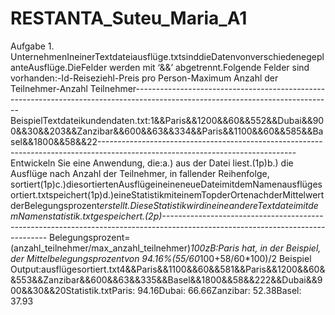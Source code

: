 # RESTANTA_Suteu_Maria_A1

Aufgabe 1. UnternehmenIneinerTextdateiausflüge.txtsinddieDatenvonverschiedenegeplanteAusflüge.DieFelder werden mit ‘&&’ abgetrennt.Folgende Felder sind vorhanden:-Id-Reiseziehl-Preis pro Person-Maximum Anzahl der Teilnehmer-Anzahl Teilnehmer-------------------------------------------------------------------------------------------------------------------------------BeispielTextdateikundendaten.txt:1&&Paris&&1200&&60&&552&&Dubai&&900&&30&&203&&Zanzibar&&600&&63&&334&&Paris&&1100&&60&&585&&Basel&&1800&&58&&22-------------------------------------------------------------------------------------------------------------------------------Entwickeln Sie eine Anwendung, die:a.) aus der Datei liest.(1p)b.) die Ausflüge nach Anzahl der Teilnehmer, in fallender Reihenfolge, sortiert(1p)c.)diesortiertenAusflügeineineneueDateimitdemNamenausflügesortiert.txtspeichert(1p)d.)eineStatistikmiteinemTopderOrtenachderMittelwertderBelegungsprozent*erstellt.DieseStatistikwirdineineandereTextdateimitdemNamenstatistik.txtgespeichert.(2p)-------------------------------------------------------------------------------------------------------------------------------* Belegungsprozent=(anzahl_teilnehmer/max_anzahl_teilnehmer)*100zB:Paris hat, in der Beispiel, der Mittelbelegungsprozentvon 94.16%(55/60*100+58/60*100)/2
Beispiel Output:ausflügesortiert.txt4&&Paris&&1100&&60&&581&&Paris&&1200&&60&&553&&Zanzibar&&600&&63&&335&&Basel&&1800&&58&&222&&Dubai&&900&&30&&20Statistik.txtParis: 94.16Dubai: 66.66Zanzibar: 52.38Basel: 37.93

